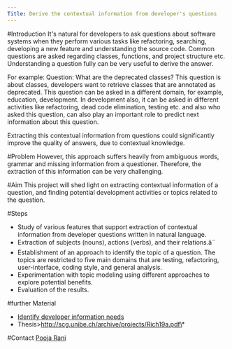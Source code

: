 ```yaml
---
Title: Derive the contextual information from developer's questions
---
```


#Introduction
It's natural for developers to ask questions about software systems when they perform various tasks like refactoring, searching, developing a new feature and understanding the source code.  Common questions are asked regarding classes, functions, and project structure etc. Understanding a question fully can be very useful to derive the answer.

For example:
Question: What are the deprecated classes?
This question is about classes, developers want to retrieve classes that are annotated as deprecated. This question can be asked in a different domain, for example, education, development. In development also, it can be asked in different activities like refactoring, dead code elimination, testing etc. and also who asked this question, can also play an important role to predict next information about this question.

Extracting  this contextual information from questions could significantly improve the quality of answers, due to contextual knowledge.

#Problem
However, this approach suffers heavily from ambiguous words, grammar and missing information from a questioner. Therefore, the extraction of this information can be very challenging.

#Aim
This project will shed light on extracting contextual information of a question, and finding potential development activities or topics related to the question.

#Steps

-  Study of various features that support extraction of contextual information from developer questions written in natural language.
-  Extraction of subjects (nouns), actions (verbs), and their relations.â¨
-  Establishment of an approach to identify the topic of a question. The topics are restricted to five main domains that are testing, refactoring, user-interface, coding style, and general analysis.
-  Experimentation with topic modeling using different approaches to explore potential benefits.
-  Evaluation of the results.

#further Material

-  [Identify developer information needs](http://scg.unibe.ch/download/softwarecomposition/2019-02-12-Richner-DeveloperNeeds.pdf)
-  Thesis>http://scg.unibe.ch/archive/projects/Rich19a.pdf\*

#Contact
[Pooja Rani](%base_url%/staff/Pooja-Rani)
